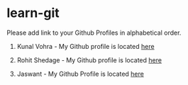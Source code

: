# learn-git

Please add link to your Github Profiles in alphabetical order.

1. Kunal Vohra - My Github profile is located [here](https://github.com/vohra01)

2. Rohit Shedage - My Github profile is located [here](https://github.com/Rohitshedage)

3. Jaswant - My Github Profile is located [here](https://github.com/Jasvanth)
